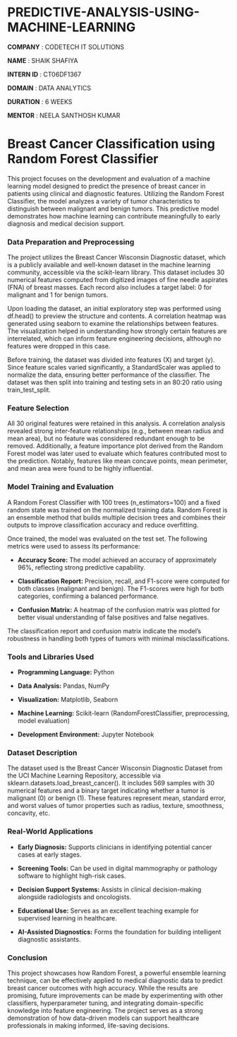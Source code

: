 # PREDICTIVE-ANALYSIS-USING-MACHINE-LEARNING

**COMPANY** : CODETECH IT SOLUTIONS

**NAME** : SHAIK SHAFIYA

**INTERN ID** : CT06DF1367

**DOMAIN** : DATA ANALYTICS

**DURATION** : 6 WEEKS

**MENTOR** : NEELA SANTHOSH KUMAR

# Breast Cancer Classification using Random Forest Classifier

This project focuses on the development and evaluation of a machine learning model designed to predict the presence of breast cancer in patients using clinical and diagnostic features. Utilizing the Random Forest Classifier, the model analyzes a variety of tumor characteristics to distinguish between malignant and benign tumors. This predictive model demonstrates how machine learning can contribute meaningfully to early diagnosis and medical decision support.

### Data Preparation and Preprocessing

The project utilizes the Breast Cancer Wisconsin Diagnostic dataset, which is a publicly available and well-known dataset in the machine learning community, accessible via the scikit-learn library. This dataset includes 30 numerical features computed from digitized images of fine needle aspirates (FNA) of breast masses. Each record also includes a target label: 0 for malignant and 1 for benign tumors.

Upon loading the dataset, an initial exploratory step was performed using df.head() to preview the structure and contents. A correlation heatmap was generated using seaborn to examine the relationships between features. The visualization helped in understanding how strongly certain features are interrelated, which can inform feature engineering decisions, although no features were dropped in this case.

Before training, the dataset was divided into features (X) and target (y). Since feature scales varied significantly, a StandardScaler was applied to normalize the data, ensuring better performance of the classifier. The dataset was then split into training and testing sets in an 80:20 ratio using train_test_split.

### Feature Selection

All 30 original features were retained in this analysis. A correlation analysis revealed strong inter-feature relationships (e.g., between mean radius and mean area), but no feature was considered redundant enough to be removed. Additionally, a feature importance plot derived from the Random Forest model was later used to evaluate which features contributed most to the prediction. Notably, features like mean concave points, mean perimeter, and mean area were found to be highly influential.

### Model Training and Evaluation

A Random Forest Classifier with 100 trees (n_estimators=100) and a fixed random state was trained on the normalized training data. Random Forest is an ensemble method that builds multiple decision trees and combines their outputs to improve classification accuracy and reduce overfitting.

Once trained, the model was evaluated on the test set. The following metrics were used to assess its performance:

- **Accuracy Score:** The model achieved an accuracy of approximately 96%, reflecting strong predictive capability.

- **Classification Report:** Precision, recall, and F1-score were computed for both classes (malignant and benign). The F1-scores were high for both categories, confirming a balanced performance.

- **Confusion Matrix:** A heatmap of the confusion matrix was plotted for better visual understanding of false positives and false negatives.

The classification report and confusion matrix indicate the model’s robustness in handling both types of tumors with minimal misclassifications.

### Tools and Libraries Used

- **Programming Language:** Python

- **Data Analysis:** Pandas, NumPy

- **Visualization:** Matplotlib, Seaborn

- **Machine Learning:** Scikit-learn (RandomForestClassifier, preprocessing, model evaluation)

- **Development Environment:** Jupyter Notebook 

### Dataset Description

The dataset used is the Breast Cancer Wisconsin Diagnostic Dataset from the UCI Machine Learning Repository, accessible via sklearn.datasets.load_breast_cancer(). It includes 569 samples with 30 numerical features and a binary target indicating whether a tumor is malignant (0) or benign (1). These features represent mean, standard error, and worst values of tumor properties such as radius, texture, smoothness, concavity, etc.

### Real-World Applications

- **Early Diagnosis:** Supports clinicians in identifying potential cancer cases at early stages.

- **Screening Tools:** Can be used in digital mammography or pathology software to highlight high-risk cases.

- **Decision Support Systems:** Assists in clinical decision-making alongside radiologists and oncologists.

- **Educational Use:** Serves as an excellent teaching example for supervised learning in healthcare.

- **AI-Assisted Diagnostics:** Forms the foundation for building intelligent diagnostic assistants.

### Conclusion

This project showcases how Random Forest, a powerful ensemble learning technique, can be effectively applied to medical diagnostic data to predict breast cancer outcomes with high accuracy. While the results are promising, future improvements can be made by experimenting with other classifiers, hyperparameter tuning, and integrating domain-specific knowledge into feature engineering. The project serves as a strong demonstration of how data-driven models can support healthcare professionals in making informed, life-saving decisions.



